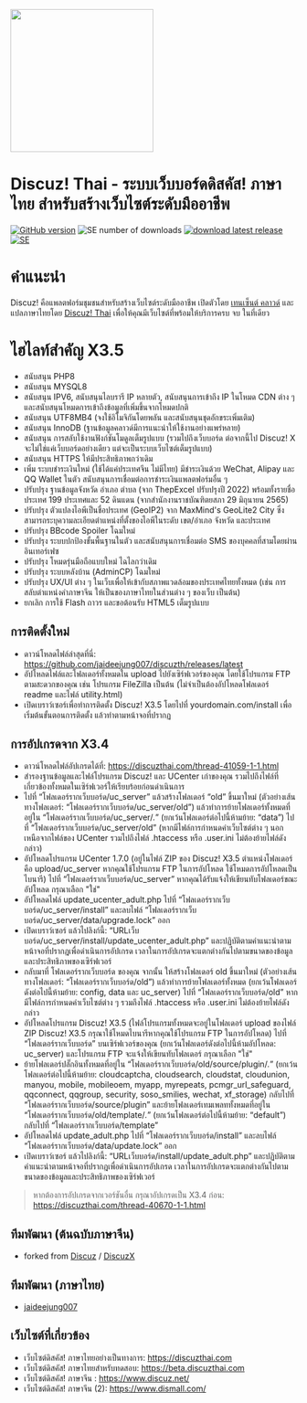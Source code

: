 [<img src="https://raw.githubusercontent.com/jaideejung007/discuzth/v3.5/upload/static/image/common/logo.svg" width="250"/>](logo.svg)

# Discuz! Thai - ระบบเว็บบอร์ดดิสคัส! ภาษาไทย สำหรับสร้างเว็บไซต์ระดับมืออาชีพ

[![GitHub version](https://img.shields.io/github/v/release/jaideejung007/discuzth.svg)](https://github.com/jaideejung007/discuzth)
![SE number of downloads](https://img.shields.io/github/downloads/jaideejung007/discuzth/latest/total.svg)
[![download latest release](https://img.shields.io/badge/Discuz!%20X3.5-Download-success.svg)](https://github.com/jaideejung007/discuzth/releases/latest)
[![SE](https://img.shields.io/badge/LINE%20OPENCHAT%20Discuz!%20Thai-Join%20Chat-brightgreen.svg)](https://line.me/ti/g2/aQG_0-x6WcphQ4ChUDul9Q "LINE OPENCHAT Discuz! Thai (ดิสคัสภาษาไทย)")

# คำแนะนำ #
Discuz! คือแพลตฟอร์มชุมชนสำหรับสร้างเว็บไซต์ระดับมืออาชีพ เปิดตัวโดย [เทนเซ็นต์ คลาวด์](http://cloud.tencent.com/) และแปลภาษาไทยโดย [Discuz! Thai](https://discuzthai.com/) เพื่อให้คุณมีเว็บไซต์ที่พร้อมให้บริการครบ จบ ในที่เดียว

# ไฮไลท์สำคัญ X3.5 #
* สนับสนุน PHP8
* สนับสนุน MYSQL8
* สนับสนุน IPV6, สนับสนุนไลบรารี IP หลายตัว, สนับสนุนการเข้าถึง IP ในโหมด CDN ต่าง ๆ และสนับสนุนโหมดการเข้าถึงข้อมูลที่เพิ่มขึ้นจากโหมดปกติ
* สนับสนุน UTF8MB4 (จงใช้อิโมจิกันโดยพลัน และสนับสนุนชุดอักขระเพิ่มเติม)
* สนับสนุน InnoDB (ฐานข้อมูลคลาวด์มีการแนะนำให้ใช้งานอย่างแพร่หลาย)
* สนับสนุน การสลับใช้งานฟังก์ชันโมดูลเต็มรูปแบบ (รวมไปถึงเว็บบอร์ด ต่อจากนี้ไป Discuz! X จะไม่ใช่แค่เว็บบอร์ดอย่างเดียว แต่จะเป็นระบบเว็บไซต์เต็มรูปแบบ)
* สนับสนุน HTTPS ให้มีประสิทธิภาพกว่าเดิม
* เพิ่ม ระบบชำระเงินใหม่ (ใช้ได้แค่ประเทศจีน ไม่มีไทย) มีชำระเงินด้วย WeChat, Alipay และ QQ Wallet ในตัว สนับสนุนการเชื่อมต่อการชำระเงินแพลตฟอร์มอื่น ๆ
* ปรับปรุง ฐานข้อมูลจังหวัด อำเภอ ตำบล (จาก ThepExcel ปรับปรุงปี 2022) พร้อมทั้งรายชื่อประเทศ 199 ประเทศและ 52 ดินแดน (จากสำนักงานราชบัณฑิตยสภา 29 มิถุนายน 2565)
* ปรับปรุง ตัวแปลงไอพีเป็นชื่อประเทศ (GeoIP2) จาก MaxMind's GeoLite2 City ซึ่งสามารถระบุความละเอียดตำแหน่งที่ตั้งของไอพีในระดับ เขต/อำเภอ จังหวัด และประเทศ
* ปรับปรุง BBcode Spoiler โฉมใหม่
* ปรับปรุง ระบบปกป้องขั้นพื้นฐานในตัว และสนับสนุนการเชื่อมต่อ SMS ของบุคคลที่สามโดยผ่านอินเทอร์เฟซ
* ปรับปรุง โหมดรุ่นมือถือแบบใหม่ ไฉไลกว่าเดิม
* ปรับปรุง ระบบหลังบ้าน (AdminCP) โฉมใหม่
* ปรับปรุง UX/UI ต่าง ๆ ในเว็บเพื่อให้เข้ากับสภาพแวดล้อมของประเทศไทยทั้งหมด (เช่น การสลับตำแหน่งคำภาษาจีน ให้เป็นของภาษาไทยในส่วนต่าง ๆ ของเว็บ เป็นต้น)
* ยกเลิก การใช้ Flash ถาวร และขอต้อนรับ HTML5 เต็มรูปแบบ

## การติดตั้งใหม่
* ดาวน์โหลดไฟล์ล่าสุดที่นี่: https://github.com/jaideejung007/discuzth/releases/latest
* อัปโหลดไฟล์และโฟลเดอร์ทั้งหมดใน upload ไปยังเซิร์ฟเวอร์ของคุณ โดยใช้โปรแกรม FTP ตามสะดวกของคุณ เช่น โปรแกรม FileZilla เป็นต้น (ไม่จำเป็นต้องอัปโหลดโฟลเดอร์ readme และไฟล์ utility.html)
* เปิดเบราว์เซอร์เพื่อทำการติดตั้ง Discuz! X3.5 โดยไปที่ yourdomain.com/install เพื่อเริ่มต้นขั้นตอนการติดตั้ง แล้วทำตามหน้าจอที่ปรากฏ

## การอัปเกรดจาก X3.4
* ดาวน์โหลดไฟล์อัปเกรดได้ที่: https://discuzthai.com/thread-41059-1-1.html
* สำรองฐานข้อมูลและไฟล์โปรแกรม Discuz! และ UCenter เก่าของคุณ รวมไปถึงไฟล์ที่เกี่ยวข้องทั้งหมดในเซิร์ฟเวอร์ให้เรียบร้อยก่อนดำเนินการ
* ไปที่ “โฟลเดอร์รากเว็บบอร์ด/uc_server” แล้วสร้างโฟลเดอร์ “old” ขึ้นมาใหม่ (ตัวอย่างเส้นทางโฟลเดอร์: “โฟลเดอร์รากเว็บบอร์ด/uc_server/old”) แล้วทำการย้ายโฟลเดอร์ทั้งหมดที่อยู่ใน “โฟลเดอร์รากเว็บบอร์ด/uc_server/*.*” (ยกเว้นโฟลเดอร์ต่อไปนี้ห้ามย้าย: “data”) ไปที่ “โฟลเดอร์รากเว็บบอร์ด/uc_server/old” (หากมีไฟล์การกำหนดค่าเว็บไซต์ต่าง ๆ นอกเหนือจากไฟล์ของ UCenter รวมไปถึงไฟล์ .htaccess หรือ .user.ini ไม่ต้องย้ายไฟล์ดังกล่าว)
* อัปโหลดโปรแกรม UCenter 1.7.0 (อยู่ในไฟล์ ZIP ของ Discuz! X3.5 ตำแหน่งโฟลเดอร์ คือ upload/uc_server หากคุณใช้โปรแกรม FTP ในการอัปโหลด ใช้โหมดการอัปโหลดเป็นไบนารี) ไปที่ “โฟลเดอร์รากเว็บบอร์ด/uc_server” หากคุณได้รับแจ้งให้เขียนทับโฟลเดอร์ขณะอัปโหลด กรุณาเลือก "ใช่"
* อัปโหลดไฟล์ update_ucenter_adult.php ไปที่ “โฟลเดอร์รากเว็บบอร์ด/uc_server/install” และลบไฟล์ “โฟลเดอร์รากเว็บบอร์ด/uc_server/data/upgrade.lock” ออก
* เปิดเบราว์เซอร์ แล้วไปลิงก์นี้: “URLเว็บบอร์ด/uc_server/install/update_ucenter_adult.php” และปฏิบัติตามคำแนะนำตามหน้าจอที่ปรากฎเพื่อดำเนินการอัปเกรด เวลาในการอัปเกรดจะแตกต่างกันไปตามขนาดของข้อมูลและประสิทธิภาพของเซิร์ฟเวอร์
* กลับมาที่ โฟลเดอร์รากเว็บบอร์ด ของคุณ จากนั้น ให้สร้างโฟลเดอร์ old ขึ้นมาใหม่ (ตัวอย่างเส้นทางโฟลเดอร์: “โฟลเดอร์รากเว็บบอร์ด/old”) แล้วทำการย้ายโฟลเดอร์ทั้งหมด (ยกเว้นโฟลเดอร์ดังต่อไปนี้ห้ามย้าย: config, data และ uc_server) ไปที่ “โฟลเดอร์รากเว็บบอร์ด/old” หากมีไฟล์การกำหนดค่าเว็บไซต์ต่าง ๆ รวมถึงไฟล์ .htaccess หรือ .user.ini ไม่ต้องย้ายไฟล์ดังกล่าว
* อัปโหลดโปรแกรม Discuz! X3.5 (ไฟล์โปรแกรมทั้งหมดจะอยู่ในโฟลเดอร์ upload ของไฟล์ ZIP Discuz! X3.5 กรุณาใช้โหมดไบนารีหากคุณใช้โปรแกรม FTP ในการอัปโหลด) ไปที่ “โฟลเดอร์รากเว็บบอร์ด” บนเซิร์ฟเวอร์ของคุณ (ยกเว้นโฟลเดอร์ดังต่อไปนี้ห้ามอัปโหลด: uc_server) และโปรแกรม FTP จะแจ้งให้เขียนทับโฟลเดอร์ กรุณาเลือก "ใช่"
* ย้ายโฟลเดอร์ปลั๊กอินทั้งหมดที่อยู่ใน “โฟลเดอร์รากเว็บบอร์ด/old/source/plugin/*.*” (ยกเว้นโฟลเดอร์ต่อไปนี้ห้ามย้าย: cloudcaptcha, cloudsearch, cloudstat, cloudunion, manyou, mobile, mobileoem, myapp, myrepeats, pcmgr_url_safeguard, qqconnect, qqgroup, security, soso_smilies, wechat, xf_storage) กลับไปที่ “โฟลเดอร์รากเว็บบอร์ด/source/plugin” และย้ายโฟลเดอร์เทมเพลททั้งหมดที่อยู่ใน “โฟลเดอร์รากเว็บบอร์ด/old/template/*.*” (ยกเว้นโฟลเดอร์ต่อไปนี้ห้ามย้าย: “default”) กลับไปที่ “โฟลเดอร์รากเว็บบอร์ด/template”
* อัปโหลดไฟล์ update_adult.php ไปที่ “โฟลเดอร์รากเว็บบอร์ด/install” และลบไฟล์ “โฟลเดอร์รากเว็บบอร์ด/data/update.lock” ออก
* เปิดเบราว์เซอร์ แล้วไปลิงก์นี้: “URLเว็บบอร์ด/install/update_adult.php” และปฏิบัติตามคำแนะนำตามหน้าจอที่ปรากฎเพื่อดำเนินการอัปเกรด เวลาในการอัปเกรดจะแตกต่างกันไปตามขนาดของข้อมูลและประสิทธิภาพของเซิร์ฟเวอร์
> หากต้องการอัปเกรดจากเวอร์ชันอื่น กรุณาอัปเกรดเป็น X3.4 ก่อน: https://discuzthai.com/thread-40670-1-1.html

## ทีมพัฒนา (ต้นฉบับภาษาจีน) 
* forked from [Discuz](https://gitee.com/Discuz) / [DiscuzX](https://gitee.com/Discuz/DiscuzX) 

## ทีมพัฒนา (ภาษาไทย) 
* [jaideejung007](https://github.com/jaideejung007/)

## เว็บไซต์ที่เกี่ยวข้อง 
* เว็บไซต์ดิสคัส! ภาษาไทยอย่างเป็นทางการ: https://discuzthai.com
* เว็บไซต์ดิสคัส! ภาษาไทยสำหรับทดสอบ: https://beta.discuzthai.com
* เว็บไซต์ดิสคัส! ภาษาจีน : https://www.discuz.net/
* เว็บไซต์ดิสคัส! ภาษาจีน (2): https://www.dismall.com/
